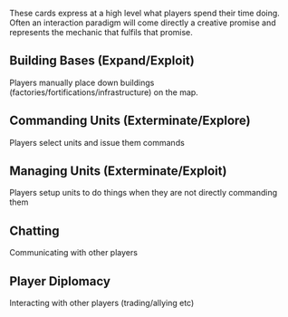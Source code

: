 These cards express at a high level what players spend their time doing. Often an interaction paradigm will come directly a creative promise and represents the mechanic that fulfils that promise.

## Building Bases (Expand/Exploit)
Players manually place down buildings (factories/fortifications/infrastructure) on the map.

## Commanding Units (Exterminate/Explore)
Players select units and issue them commands

## Managing Units (Exterminate/Exploit)
Players setup units to do things when they are not directly commanding them

## Chatting
Communicating with other players

## Player Diplomacy
Interacting with other players (trading/allying etc)